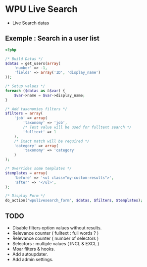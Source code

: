 # WPU Live Search

* Live Search datas

## Exemple : Search in a user list

```php
<?php

/* Build Datas */
$datas = get_users(array(
    'number' => -1,
    'fields' => array('ID', 'display_name')
));

/* Setup values */
foreach ($datas as &$var) {
    $var->name = $var->display_name;
}

/* Add taxonomies filters */
$filters = array(
    'job' => array(
        'taxonomy' => 'job',
        /* Text value will be used for fulltext search */
        'fulltext' => 1
    ),
    /* Exact match will be required */
    'category' => array(
        'taxonomy' => 'category'
    )
);

/* Overrides some templates */
$templates = array(
    'before' => '<ul class="my-custom-results">',
    'after' => '</ul>',
);

/* Display Form */
do_action('wpulivesearch_form', $datas, $filters, $templates);
```

## TODO

* Disable filters option values without results.
* Relevance counter ( fulltext : full words ? )
* Relevance counter ( number of selectors )
* Selectors : multiple values ( INCL & EXCL )
* Moar filters & hooks.
* Add autoupdater.
* Add admin settings.
